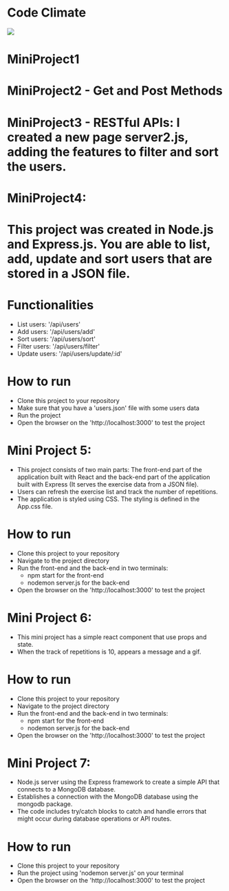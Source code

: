 # Code Climate
<a href="https://codeclimate.com/github/gabigorzoni/MiniProject1/maintainability"><img src="https://api.codeclimate.com/v1/badges/42627122f1432ccebe58/maintainability" /></a>

# MiniProject1
# MiniProject2 - Get and Post Methods 
# MiniProject3 - RESTful APIs: I created a new page server2.js, adding the features to filter and sort the users.

# MiniProject4:
# This project was created in Node.js and Express.js. You are able to list, add, update and sort users that are stored in a JSON file.
# Functionalities 
- List users: '/api/users' 
- Add users:  '/api/users/add'
- Sort users: '/api/users/sort'
- Filter users: '/api/users/filter'
- Update users: '/api/users/update/:id'
# How to run
- Clone this project to your repository
- Make sure that you have a 'users.json' file with some users data
- Run the project
- Open the browser on the 'http://localhost:3000' to test the project

# Mini Project 5:
- This project consists of two main parts: The front-end part of the application built with React and the back-end part of the application built with Express (It serves the exercise data from a JSON file).
- Users can refresh the exercise list and track the number of repetitions.
- The application is styled using CSS. The styling is defined in the App.css file.
# How to run
- Clone this project to your repository
- Navigate to the project directory
- Run the front-end and the back-end in two terminals:
    - npm start for the front-end
    - nodemon server.js for the back-end
- Open the browser on the 'http://localhost:3000' to test the project

# Mini Project 6: 
- This mini project has a simple react component that use props and state.
- When the track of repetitions is 10, appears a message and a gif.
# How to run
- Clone this project to your repository
- Navigate to the project directory
- Run the front-end and the back-end in two terminals:
    - npm start for the front-end
    - nodemon server.js for the back-end
- Open the browser on the 'http://localhost:3000' to test the project

# Mini Project 7:
- Node.js server using the Express framework to create a simple API that connects to a MongoDB database.
- Establishes a connection with the MongoDB database using the mongodb package.
- The code includes try/catch blocks to catch and handle errors that might occur during database operations or API routes.
# How to run
- Clone this project to your repository
- Run the project using 'nodemon server.js' on your terminal
- Open the browser on the 'http://localhost:3000' to test the project